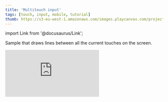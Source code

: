 ```yaml
---
title: 'Multitouch input'
tags: [touch, input, mobile, tutorial]
thumb: https://s3-eu-west-1.amazonaws.com/images.playcanvas.com/projects/12/437474/C0A0E1-image-75.jpg
---
```


import Link from '@docusaurus/Link';

Sample that draws lines between all the current touches on the screen.

<div className="iframe-container">
    <iframe loading="lazy" src="https://playcanv.as/p/p56cF89z/" title="Multitouch input" webkitallowfullscreen="true" mozallowfullscreen="true" allow="autoplay" allowfullscreen="true" allowvr="" scrolling="no" frameborder="0" />
</div>

<Link to='https://playcanvas.com/project/437474/'>Open Project ↗</Link>
